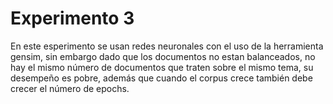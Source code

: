 # Experimento 3
En este esperimento se usan redes neuronales con el uso de la herramienta gensim, sin embargo dado que los documentos no estan balanceados, no hay el mismo número de documentos que traten sobre el mismo tema, su desempeño es pobre, además que cuando el corpus crece también debe crecer el número de epochs.